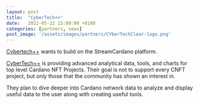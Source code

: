 ```yaml
---
layout: post
title:  "CyberTech++"
date:   2022-05-22 15:00:00 +0100
categories: [partners, news]
post_image: '/assets/images/partners/CYberTechClear-logo.png'
---
```


[Cybertech++](https://cybertechpp.io/) wants to build on the StreamCardano platform.

[CyberTech++](https://mocossiland.cybertechpp.io/) is providing advanced analytical data, tools, and charts for top level Cardano NFT Projects.
Their goal is not to support every CNFT project, but only those that the community has shown an interest in.

They plan to dive deeper into Cardano network data to analyze and display useful data to the user along with creating useful tools.
